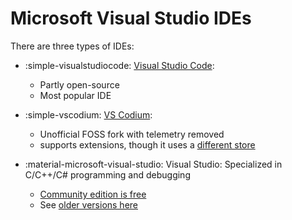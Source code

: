 # Microsoft Visual Studio IDEs

There are three types of IDEs:

* :simple-visualstudiocode: [Visual Studio Code](https://code.visualstudio.com/Download):
    * Partly open-source
    * Most popular IDE
* :simple-vscodium: [VS Codium](https://vscodium.com): 
    * Unofficial FOSS fork with telemetry removed
    * supports extensions, though it uses a [different store](https://open-vsx.org/)

* :material-microsoft-visual-studio: Visual Studio: Specialized in C/C++/C# programming and debugging
    * [Community edition is free](https://visualstudio.microsoft.com/vs/community/)
    * See [older versions here](https://learn.microsoft.com/en-us/visualstudio/releases/2019/release-notes)
